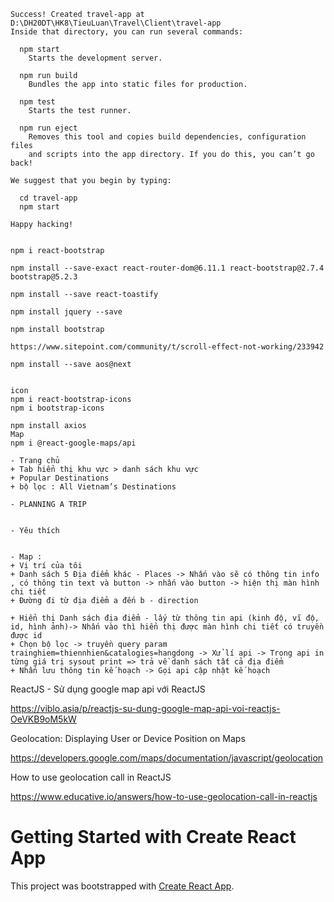 ```
Success! Created travel-app at D:\DH20DT\HK8\TieuLuan\Travel\Client\travel-app
Inside that directory, you can run several commands:

  npm start
    Starts the development server.

  npm run build
    Bundles the app into static files for production.

  npm test
    Starts the test runner.

  npm run eject
    Removes this tool and copies build dependencies, configuration files
    and scripts into the app directory. If you do this, you can’t go back!

We suggest that you begin by typing:

  cd travel-app
  npm start

Happy hacking!


npm i react-bootstrap

npm install --save-exact react-router-dom@6.11.1 react-bootstrap@2.7.4 bootstrap@5.2.3

npm install --save react-toastify

npm install jquery --save

npm install bootstrap

https://www.sitepoint.com/community/t/scroll-effect-not-working/233942

npm install --save aos@next


icon
npm i react-bootstrap-icons
npm i bootstrap-icons

npm install axios
Map
npm i @react-google-maps/api

```

```
- Trang chủ
+ Tab hiển thị khu vực > danh sách khu vực
+ Popular Destinations
+ bộ lọc : All Vietnam’s Destinations

- PLANNING A TRIP


- Yêu thích


- Map :
+ Vị trí của tôi
+ Danh sách 5 Địa điểm khác - Places -> Nhấn vào sẽ có thông tin info , có thông tin text và button -> nhấn vào button -> hiện thị màn hình chi tiết 
+ Đường đi từ địa điểm a đến b - direction

+ Hiển thị Danh sách địa điểm - lấy từ thông tin api (kinh độ, vĩ độ, id, hình ảnh)-> Nhấn vào thì hiển thị được màn hình chi tiết có truyền được id
+ Chọn bộ lọc -> truyền query param   trainghiem=thiennhien&catalogies=hangdong -> Xử lí api -> Trong api in từng giá trị sysout print => trả về danh sách tất cả địa điểm
+ Nhấn lưu thông tin kế hoạch -> Gọi api cập nhật kế hoạch
```

ReactJS - Sử dụng google map api với ReactJS

https://viblo.asia/p/reactjs-su-dung-google-map-api-voi-reactjs-OeVKB9oM5kW


Geolocation: Displaying User or Device Position on Maps

https://developers.google.com/maps/documentation/javascript/geolocation

How to use geolocation call in ReactJS

https://www.educative.io/answers/how-to-use-geolocation-call-in-reactjs

# Getting Started with Create React App

This project was bootstrapped with [Create React App](https://github.com/facebook/create-react-app).

